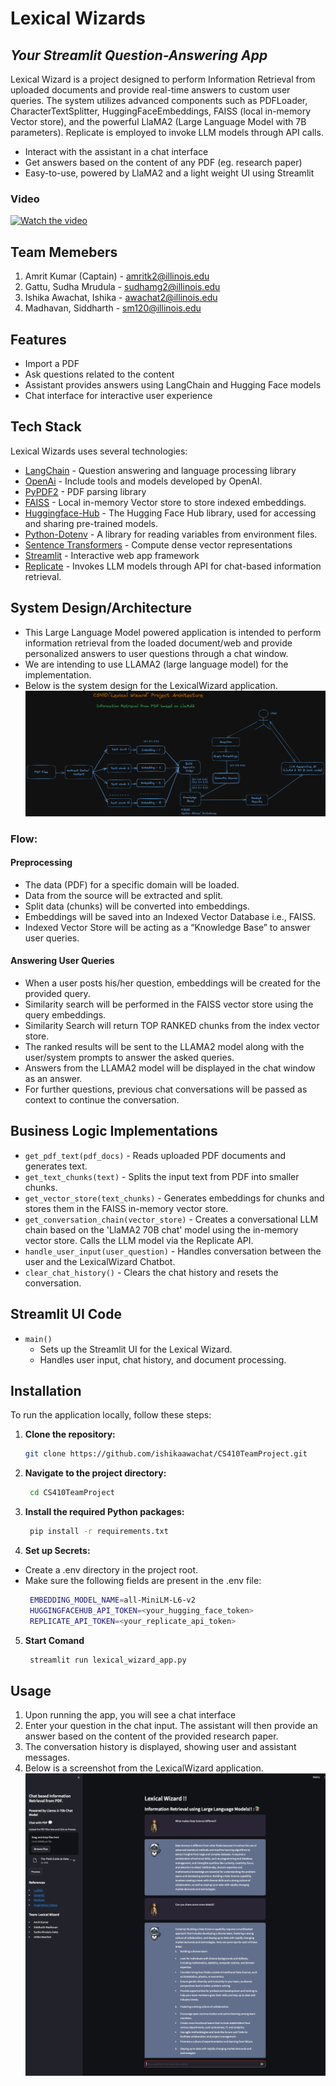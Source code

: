 # Lexical Wizards
## _Your Streamlit Question-Answering App_
Lexical Wizard is a project designed to perform Information Retrieval from uploaded documents and provide real-time answers to custom user queries. The system utilizes advanced components such as PDFLoader, CharacterTextSplitter, HuggingFaceEmbeddings, FAISS (local in-memory Vector store), and the powerful LlaMA2 (Large Language Model with 7B parameters). Replicate is employed to invoke LLM models through API calls.

- Interact with the assistant in a chat interface
- Get answers based on the content of any PDF (eg. research paper)
- Easy-to-use, powered by LlaMA2 and a light weight UI using Streamlit

### Video
[![Watch the video](https://img.youtube.com/vi/ektynyO3_Aw/0.jpg)](https://youtu.be/ektynyO3_Aw)

## Team Memebers
1. Amrit Kumar (Captain) - amritk2@illinois.edu
2. Gattu, Sudha Mrudula - sudhamg2@illinois.edu 
3. Ishika Awachat, Ishika - awachat2@illinois.edu 
4. Madhavan, Siddharth - sm120@illinois.edu 

## Features

- Import a PDF
- Ask questions related to the content
- Assistant provides answers using LangChain and Hugging Face models
- Chat interface for interactive user experience

## Tech Stack

Lexical Wizards uses several technologies:

- [LangChain](https://pypi.org/project/langchain/) - Question answering and language processing library
- [OpenAi](https://pypi.org/project/openai/) - Include tools and models developed by OpenAI.
- [PyPDF2](https://pypi.org/project/PyPDF2/) - PDF parsing library
- [FAISS](https://pypi.org/project/faiss-cpu/) - Local in-memory Vector store to store indexed embeddings.
- [Huggingface-Hub](https://pypi.org/project/huggingface-hub/) - The Hugging Face Hub library, used for accessing and sharing pre-trained models.
- [Python-Dotenv](https://pypi.org/project/python-dotenv/) - A library for reading variables from environment files.
- [Sentence Transformers](https://pypi.org/project/sentence-transformers/) - Compute dense vector representations
- [Streamlit](https://streamlit.io/) - Interactive web app framework
- [Replicate](https://pypi.org/project/replicate/0.0.1a10/) - Invokes LLM models through API for chat-based information retrieval.

## System Design/Architecture

- This Large Language Model powered application is intended to perform information retrieval from the loaded document/web and provide personalized answers to user questions through a chat window.
- We are intending to use LLAMA2 (large language model) for the implementation.
- Below is the system design for the LexicalWizard application.
![System Design](images/CS410_Lexical_Wizard_Architecture_v2.png)
### Flow:

#### Preprocessing

- The data (PDF) for a specific domain will be loaded.
- Data from the source will be extracted and split.
- Split data (chunks) will be converted into embeddings.
- Embeddings will be saved into an Indexed Vector Database i.e., FAISS.
- Indexed Vector Store will be acting as a “Knowledge Base” to answer user queries.

#### Answering User Queries

- When a user posts his/her question, embeddings will be created for the provided query.
- Similarity search will be performed in the FAISS vector store using the query embeddings.
- Similarity Search will return TOP RANKED chunks from the index vector store.
- The ranked results will be sent to the LLAMA2 model along with the user/system prompts to answer the asked queries.
- Answers from the LLAMA2 model will be displayed in the chat window as an answer.
- For further questions, previous chat conversations will be passed as context to continue the conversation.

## Business Logic Implementations
- `get_pdf_text(pdf_docs)` - Reads uploaded PDF documents and generates text.
- `get_text_chunks(text)` - Splits the input text from PDF into smaller chunks.
- `get_vector_store(text_chunks)` - Generates embeddings for chunks and stores them in the FAISS in-memory vector store.
- `get_conversation_chain(vector_store)` - Creates a conversational LLM chain based on the 'LlaMA2 70B chat' model using the in-memory vector store. Calls the LLM model via the Replicate API.
- `handle_user_input(user_question)` - Handles conversation between the user and the LexicalWizard Chatbot.
- `clear_chat_history()` - Clears the chat history and resets the conversation.

## Streamlit UI Code
- `main()`
  - Sets up the Streamlit UI for the Lexical Wizard.
  - Handles user input, chat history, and document processing.

## Installation

To run the application locally, follow these steps:

1. **Clone the repository:**

   ```bash
   git clone https://github.com/ishikaawachat/CS410TeamProject.git
   ```
2. **Navigate to the project directory:**
   ```bash
    cd CS410TeamProject
   ```
3. **Install the required Python packages:**
   ```bash
    pip install -r requirements.txt
   ```
4. **Set up Secrets:**
- Create a .env directory in the project root.
- Make sure the following fields are present in the .env file:
   ```bash
    EMBEDDING_MODEL_NAME=all-MiniLM-L6-v2
    HUGGINGFACEHUB_API_TOKEN=<your_hugging_face_token>
    REPLICATE_API_TOKEN=<your_replicate_api_token>
   ```
5. **Start Comand**
   ```bash
    streamlit run lexical_wizard_app.py
   ```
## Usage
1. Upon running the app, you will see a chat interface
2. Enter your question in the chat input. The assistant will then provide an answer based on the content of the provided research paper.
3. The conversation history is displayed, showing user and assistant messages.
4. Below is a screenshot from the LexicalWizard application.
![Usage](images/LexicalWizardUserInterface.png)
